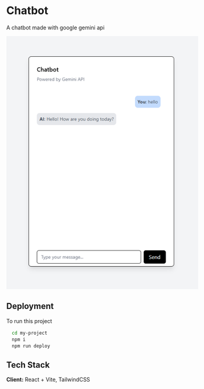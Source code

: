 
# Chatbot

A chatbot made with google gemini api

![Local Image](image/Screenshot.png)



## Deployment

To run this project

```bash
  cd my-project
  npm i
  npm run deploy
```


## Tech Stack

**Client:** React + Vite, TailwindCSS


